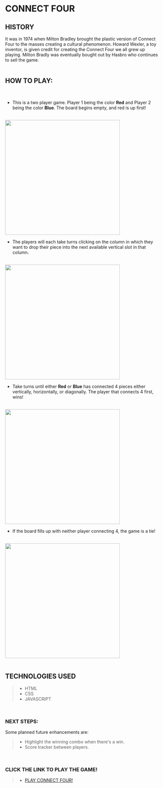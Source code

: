 # **CONNECT FOUR**

## **HISTORY**

It was in 1974 when Milton Bradley brought the plastic version of Connect Four to the masses creating a cultural phenomenon. Howard Wexler, a toy inventor, is given credit for creating the Connect Four we all grew up playing. Milton Bradly was eventually bought out by Hasbro who continues to sell the game.
<br />
<br />

## **HOW TO PLAY:**

<br />

- This is a two player game. Player 1 being the color **Red** and Player 2 being the color **Blue**. The board begins empty, and red is up first!  
  <br />

<img src="https://i.imgur.com/WSbY7XH.png" height= 370px>

<br />

- The players will each take turns clicking on the column in which they want to drop their piece into the next available vertical slot in that column.  
  <br />

<img src="https://i.imgur.com/jroTCvf.png" height= 370px>

<br />

- Take turns until either **Red** or **Blue** has connected 4 pieces either vertically, horizontally, or diagonally. The player that connects 4 first, wins!  
  <br />

<img src="https://i.imgur.com/flCl4no.png" height= 370px>

<br />

- If the board fills up with neither player connecting 4, the game is a tie!  
  <br />

<img src="https://i.imgur.com/CxlfN0H.png" height= 370px>

<br />
<br />

## **TECHNOLOGIES USED**

> - HTML
> - CSS
> - JAVASCRIPT

<br />

### **NEXT STEPS:**

Some planned future enhancements are:

> - Highlight the winning combo when there's a win.
> - Score tracker between players.

<br />

### **CLICK THE LINK TO PLAY THE GAME!**

> - <a href="https://stefantavares.github.io/Connect-Four/" target="_blank">PLAY CONNECT FOUR!</a>
